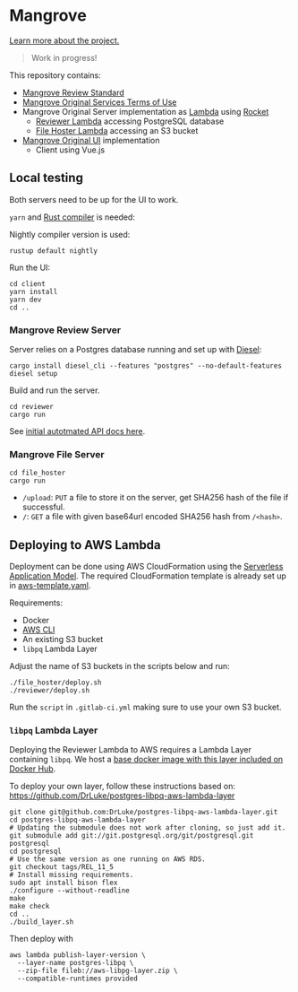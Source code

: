 # Mangrove

[Learn more about the project.](https://planting.space/mangrove.html)

> Work in progress!

This repository contains:
- [Mangrove Review Standard](Mangrove_Review_Standard.md)
- [Mangrove Original Services Terms of Use](Mangrove_Original_Services_ToU.md)
- Mangrove Original Server implementation as [Lambda](https://aws.amazon.com/lambda/) using [Rocket](https://rocket.rs/)
  - [Reviewer Lambda](reviewer) accessing PostgreSQL database
  - [File Hoster Lambda](file_hoster) accessing an S3 bucket
- [Mangrove Original UI](client) implementation
  - Client using Vue.js

## Local testing

Both servers need to be up for the UI to work.

`yarn` and [Rust compiler](https://rustup.rs/) is needed:

Nightly compiler version is used:
```
rustup default nightly
```

Run the UI:
```
cd client
yarn install
yarn dev
cd ..
```

### Mangrove Review Server

Server relies on a Postgres database running and set up with [Diesel](https://diesel.rs/guides/getting-started/):
```
cargo install diesel_cli --features "postgres" --no-default-features
diesel setup
```

Build and run the server.
```
cd reviewer
cargo run
```

See [initial autotmated API docs here](https://api.mangrove.network/swagger-ui).

### Mangrove File Server

```
cd file_hoster
cargo run
```

- `/upload`: `PUT` a file to store it on the server, get SHA256 hash of the file if successful.
- `/`: `GET` a file with given base64url encoded SHA256 hash from `/<hash>`.

## Deploying to AWS Lambda

Deployment can be done using AWS CloudFormation using the [Serverless Application Model](https://docs.aws.amazon.com/lambda/latest/dg/serverless_app.html). The required CloudFormation template is already set up in [aws-template.yaml](aws-template.yaml).

Requirements:
- Docker
- [AWS CLI](https://aws.amazon.com/cli/)
- An existing S3 bucket
- `libpq` Lambda Layer

Adjust the name of S3 buckets in the scripts below and run:

```
./file_hoster/deploy.sh
./reviewer/deploy.sh
```

Run the `script` in `.gitlab-ci.yml` making sure to use your own S3 bucket.

### `libpq` Lambda Layer

Deploying the Reviewer Lambda to AWS requires a Lambda Layer containing `libpq`.
We host a [base docker image with this layer included on Docker Hub](https://hub.docker.com/r/plantingspace/lambda-rust).

To deploy your own layer, follow these instructions based on: https://github.com/DrLuke/postgres-libpq-aws-lambda-layer


```
git clone git@github.com:DrLuke/postgres-libpq-aws-lambda-layer.git
cd postgres-libpq-aws-lambda-layer
# Updating the submodule does not work after cloning, so just add it.
git submodule add git://git.postgresql.org/git/postgresql.git postgresql
cd postgresql
# Use the same version as one running on AWS RDS.
git checkout tags/REL_11_5
# Install missing requirements.
sudo apt install bison flex
./configure --without-readline
make
make check
cd ..
./build_layer.sh

```
Then deploy with
```
aws lambda publish-layer-version \
  --layer-name postgres-libpq \
  --zip-file fileb://aws-libpg-layer.zip \
  --compatible-runtimes provided
```

